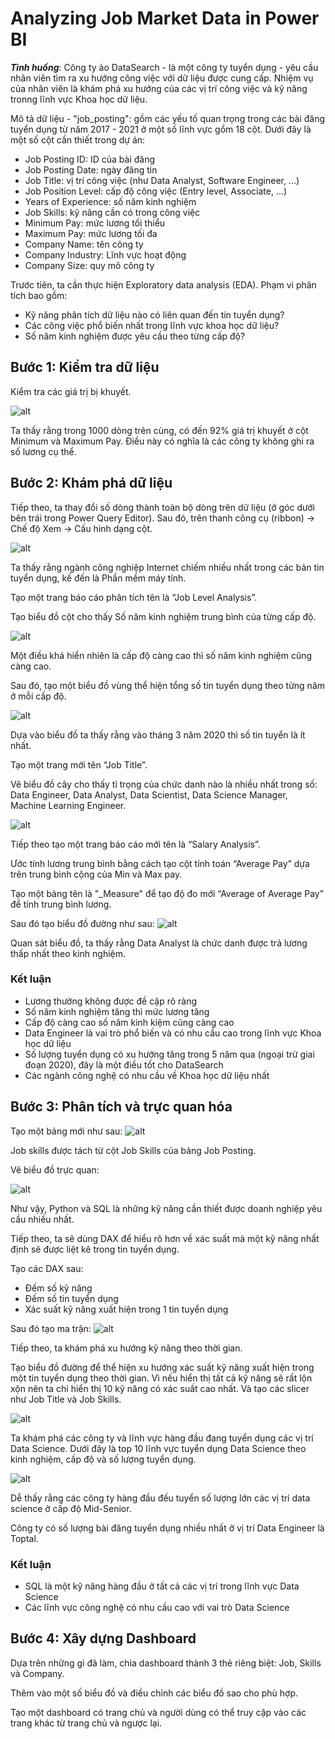 # Analyzing Job Market Data in Power BI
***Tình huống***: Công ty ảo DataSearch - là một công ty tuyển dụng - yêu cầu nhân viên tìm ra xu hướng công việc với dữ liệu được cung cấp. Nhiệm vụ của nhân viên là khám phá xu hướng của các vị trí công việc và kỹ năng tronng lĩnh vực Khoa học dữ liệu.

Mô tả dữ liệu - "job_posting": gồm các yếu tố quan trọng trong các bài đăng tuyển dụng từ năm 2017 - 2021 ở một số lĩnh vực gồm 18 cột. Dưới đây là một số cột cần thiết trong dự án:
- Job Posting ID: ID của bài đăng
- Job Posting Date: ngày đăng tin
- Job Title: vị trí công việc (như Data Analyst, Software Engineer, ...)
- Job Position Level: cấp độ công việc (Entry level, Associate, ...)
- Years of Experience: số năm kinh nghiệm
- Job Skills: kỹ năng cần có trong công việc
- Minimum Pay: mức lương tối thiểu
- Maximum Pay: mức lương tối đa
- Company Name: tên công ty
- Company Industry: Lĩnh vực hoạt động
- Company Size: quy mô công ty

Trước tiên, ta cần thực hiện Exploratory data analysis (EDA). Phạm vi phân tích bao gồm:
- Kỹ năng phân tích dữ liệu nào có liên quan đến tin tuyển dụng?
- Các công việc phổ biến nhất trong lĩnh vực khoa học dữ liệu?
- Số năm kinh nghiệm được yêu cầu theo từng cấp độ?

## Bước 1: Kiểm tra dữ liệu
Kiểm tra các giá trị bị khuyết.

![alt](https://user-images.githubusercontent.com/105619352/228890834-65d2a59e-32ea-402f-a33b-09de51fd9eb7.png)

Ta thấy rằng trong 1000 dòng trên cùng, có đến 92% giá trị khuyết ở cột Minimum và Maximum Pay.
Điều này có nghĩa là các công ty không ghi ra số lương cụ thể.
## Bước 2: Khám phá dữ liệu
Tiếp theo, ta thay đổi số dòng thành toàn bộ dòng trên dữ liệu (ở góc dưới bên trái trong Power Query Editor). Sau đó, trên thanh công cụ (ribbon) → Chế độ Xem → Cấu hình dạng cột.

![alt](https://user-images.githubusercontent.com/105619352/228891529-83873316-0f82-4559-92f9-1ea1f7c4c7b0.png)

Ta thấy rằng ngành công nghiệp Internet chiếm nhiều nhất trong các bản tin tuyển dụng, kế đến là Phần mềm máy tính.

Tạo một trang báo cáo phân tích tên là “Job Level Analysis”.

Tạo biểu đồ cột cho thấy Số năm kinh nghiệm trung bình của từng cấp độ.

![alt](https://user-images.githubusercontent.com/105619352/228891590-024225f7-6b2b-451a-9b0e-69d7802aaa26.png)

Một điều khá hiển nhiên là cấp độ càng cao thì số năm kinh nghiệm cũng càng cao.

Sau đó, tạo một biểu đồ vùng thể hiện tổng số tin tuyển dụng theo từng năm ở mỗi cấp độ.

![alt](https://user-images.githubusercontent.com/105619352/228891621-11e616ab-a1e0-4195-b031-7be9e651e4d7.png)

Dựa vào biểu đồ ta thấy rằng vào tháng 3 năm 2020 thì số tin tuyển là ít nhất.

Tạo một trang mới tên “Job Title”. 

Vẽ biểu đồ cây cho thấy tỉ trọng của chức danh nào là nhiều nhất trong số: Data Engineer, Data Analyst, Data Scientist, Data Science Manager, Machine Learning Engineer.

![alt](https://user-images.githubusercontent.com/105619352/228891646-829baa60-6a35-478a-b8ff-934d101b96a4.png)

Tiếp theo tạo một trang báo cáo mới tên là “Salary Analysis”.

Ước tính lương trung bình bằng cách tạo cột tính toán “Average Pay” dựa trên trung bình cộng của Min và Max pay.

Tạo một bảng tên là "\_Measure" để tạo độ đo mới “Average of Average Pay” để tính trung bình lương.

Sau đó tạo biểu đồ đường như sau:
![alt](https://user-images.githubusercontent.com/105619352/228896180-f30e8de0-8bcd-43fc-9b78-5a309e0da350.png)

Quan sát biểu đồ, ta thấy rằng Data Analyst là chức danh được trả lương thấp nhất theo kinh nghiệm.

### Kết luận
- Lương thường không được đề cập rõ ràng
- Số năm kinh nghiệm tăng thì mức lương tăng
- Cấp độ càng cao số năm kinh kiệm cũng càng cao
- Data Engineer là vai trò phổ biến và có nhu cầu cao trong lĩnh vực Khoa học dữ liệu
- Số lượng tuyển dụng có xu hướng tăng trong 5 năm qua (ngoại trừ giai đoạn 2020), đây là một điều tốt cho DataSearch
- Các ngành công nghệ có nhu cầu về Khoa học dữ liệu nhất

## Bước 3: Phân tích và trực quan hóa
Tạo một bảng mới như sau:
![alt](https://user-images.githubusercontent.com/105619352/228897308-7e6dfd68-e306-46e7-9479-5f22764d3696.png)

Job skills được tách từ cột Job Skills của bảng Job Posting.

Vẽ biểu đồ trực quan:

![alt](https://user-images.githubusercontent.com/105619352/228897328-b752dce0-abbe-4580-8833-ab11714bce22.png)

Như vậy, Python và SQL là những kỹ năng cần thiết được doanh nghiệp yêu cầu nhiều nhất.

Tiếp theo, ta sẽ dùng DAX để hiểu rõ hơn về xác suất mà một kỹ năng nhất định sẽ được liệt kê trong tin tuyển dụng.

Tạo các DAX sau:
- Đếm số kỹ năng
- Đếm số tin tuyển dụng
- Xác suất kỹ năng xuất hiện trong 1 tin tuyển dụng

Sau đó tạo ma trận:
![alt](https://user-images.githubusercontent.com/105619352/228897344-b55b29ef-4754-47ff-bf24-b973672605d3.png)

Tiếp theo, ta khám phá xu hướng kỹ năng theo thời gian.

Tạo biểu đồ đường để thể hiện xu hướng xác suất kỹ năng xuất hiện trong một tin tuyển dụng theo thời gian. Vì nếu hiển thị tất cả kỹ năng sẽ rất lộn xộn nên ta chỉ hiển thị 10 kỹ năng có xác suất cao nhất. Và tạo các slicer như Job Title và Job Skills.

![alt](https://user-images.githubusercontent.com/105619352/228897357-7ae708fc-696a-4b67-8bc7-5720d233980d.png)

Ta khám phá các công ty và lĩnh vực hàng đầu đang tuyển dụng các vị trí Data Science. Dưới đây là top 10 lĩnh vực tuyển dụng Data Science theo kinh nghiệm, cấp độ và số lượng tuyển dụng. 

![alt](https://user-images.githubusercontent.com/105619352/228897386-9f5bb12a-3d08-4f82-8719-1de72cecf139.png)

Dễ thấy rằng các công ty hàng đầu đều tuyển số lượng lớn các vị trí data science ở cấp độ Mid-Senior.

Công ty có số lượng bài đăng tuyển dụng nhiều nhất ở vị trí Data Engineer là Toptal.

### Kết luận
- SQL là một kỹ năng hàng đầu ở tất cả các vị trí trong lĩnh vực Data Science
- Các lĩnh vực công nghệ có nhu cầu cao với vai trò Data Science

## Bước 4: Xây dựng Dashboard
Dựa trên những gì đã làm, chia dashboard thành 3 thẻ riêng biệt: Job, Skills và Company.

Thêm vào một số biểu đồ và điều chỉnh các biểu đồ sao cho phù hợp.

Tạo một dashboard có trang chủ và người dùng có thể truy cập vào các trang khác từ trang chủ và ngược lại.

